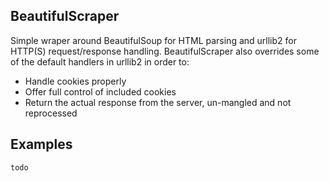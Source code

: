 BeautifulScraper
----------------

Simple wraper around BeautifulSoup for HTML parsing and urllib2 for HTTP(S) request/response handling.  BeautifulScraper also overrides some of the default handlers in urllib2 in order to:
  * Handle cookies properly
  * Offer full control of included cookies
  * Return the actual response from the server, un-mangled and not reprocessed

Examples
--------
```python
todo
```

